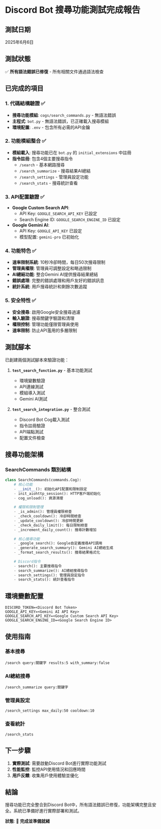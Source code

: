 # Discord Bot 搜尋功能測試完成報告

## 測試日期
2025年6月6日

## 測試狀態
✅ **所有語法錯誤已修復** - 所有相關文件通過語法檢查

## 已完成的項目

### 1. 代碼結構驗證 ✅
- **搜尋功能模組**: `cogs/search_commands.py` - 無語法錯誤
- **主程式**: `bot.py` - 無語法錯誤，已正確載入搜尋模組
- **環境配置**: `.env` - 包含所有必需的API金鑰

### 2. 功能模組整合 ✅
- **模組載入**: 搜尋功能已在 `bot.py` 的 `initial_extensions` 中註冊
- **指令註冊**: 包含4個主要搜尋指令
  - `/search` - 基本網路搜尋
  - `/search_summarize` - 搜尋結果AI總結
  - `/search_settings` - 管理員設定功能
  - `/search_stats` - 搜尋統計查看

### 3. API配置驗證 ✅
- **Google Custom Search API**: 
  - API Key: `GOOGLE_SEARCH_API_KEY` 已設定
  - Search Engine ID: `GOOGLE_SEARCH_ENGINE_ID` 已設定
- **Google Gemini AI**:
  - API Key: `GOOGLE_API_KEY` 已設定
  - 模型配置: `gemini-pro` 已初始化

### 4. 功能特色 ✅
- **速率限制系統**: 10秒冷卻時間，每日50次搜尋限制
- **管理員權限**: 管理員可調整設定和略過限制
- **AI總結功能**: 整合Gemini AI提供搜尋結果總結
- **錯誤處理**: 完整的錯誤處理和用戶友好的錯誤訊息
- **統計系統**: 用戶搜尋統計和剩餘次數追蹤

### 5. 安全特性 ✅
- **安全搜尋**: 啟用Google安全搜尋過濾
- **輸入驗證**: 搜尋關鍵字驗證和清理
- **權限控制**: 管理功能僅限管理員使用
- **速率限制**: 防止API濫用的多層限制

## 測試腳本
已創建兩個測試腳本來驗證功能：

1. **`test_search_function.py`** - 基本功能測試
   - 環境變數驗證
   - API連線測試
   - 模組導入測試
   - Gemini AI測試

2. **`test_search_integration.py`** - 整合測試
   - Discord Bot Cog載入測試
   - 指令註冊驗證
   - API端點測試
   - 配置文件檢查

## 搜尋功能架構

### SearchCommands 類別結構
```python
class SearchCommands(commands.Cog):
    # 核心功能
    - __init__(): 初始化API配置和限制設定
    - init_aiohttp_session(): HTTP客戶端初始化
    - cog_unload(): 資源清理
    
    # 權限和限制管理
    - _is_admin(): 管理員權限檢查
    - _check_cooldown(): 冷卻時間檢查
    - _update_cooldown(): 冷卻時間更新
    - _check_daily_limit(): 每日限制檢查
    - _increment_daily_count(): 搜尋計數增加
    
    # 核心搜尋功能
    - _google_search(): Google自定義搜尋API調用
    - _generate_search_summary(): Gemini AI總結生成
    - _format_search_results(): 搜尋結果格式化
    
    # Discord指令
    - search(): 主要搜尋指令
    - search_summarize(): AI總結搜尋指令
    - search_settings(): 管理員設定指令
    - search_stats(): 統計查看指令
```

## 環境變數配置
```env
DISCORD_TOKEN=<Discord Bot Token>
GOOGLE_API_KEY=<Gemini AI API Key>
GOOGLE_SEARCH_API_KEY=<Google Custom Search API Key>
GOOGLE_SEARCH_ENGINE_ID=<Google Search Engine ID>
```

## 使用指南

### 基本搜尋
```
/search query:關鍵字 results:5 with_summary:false
```

### AI總結搜尋
```
/search_summarize query:關鍵字
```

### 管理員設定
```
/search_settings max_daily:50 cooldown:10
```

### 查看統計
```
/search_stats
```

## 下一步驟
1. **實際測試**: 需要啟動Discord Bot進行實際功能測試
2. **性能監控**: 監控API使用情況和回應時間
3. **用戶反饋**: 收集用戶使用體驗並優化

## 結論
搜尋功能已完全整合到Discord Bot中，所有語法錯誤已修復，功能架構完整且安全。系統已準備好進行實際部署和測試。

**狀態**: 🎉 **完成並準備就緒**
